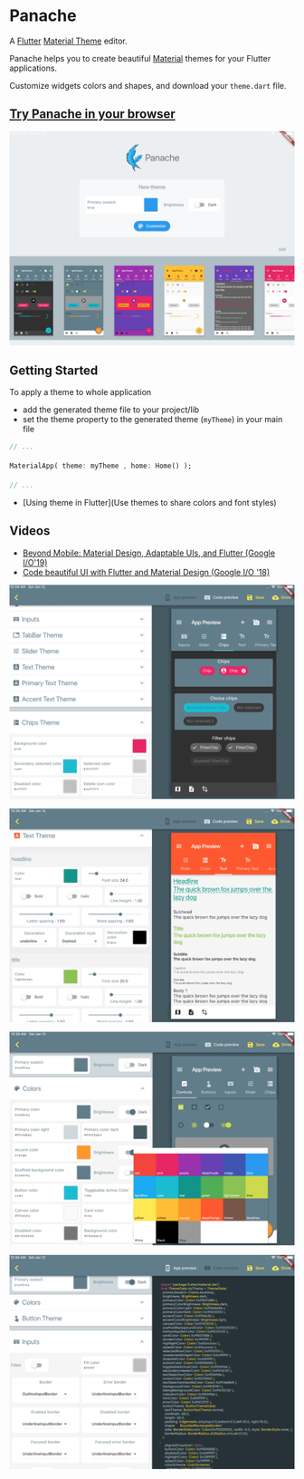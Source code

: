 # Panache

A [Flutter](https://flutter.io) [Material Theme](https://docs.flutter.io/flutter/material/ThemeData-class.html) editor. 

Panache helps you to create beautiful [Material](http://material.io) themes for your Flutter applications.

Customize widgets colors and shapes, and download your `theme.dart` file.

## [Try Panache in your browser](https://rxlabz.github.io/panache)

![home](docs/assets/home.png)

## Getting Started

To apply a theme to whole application 
- add the generated theme file to your project/lib 
- set the theme property to the generated theme (`myTheme`) in your main file

```dart
// ...

MaterialApp( theme: myTheme , home: Home() );

// ...
```
 
- [Using theme in Flutter](Use themes to share colors and font styles)

## Videos

- [Beyond Mobile: Material Design, Adaptable UIs, and Flutter (Google I/O'19)](https://www.youtube.com/watch?v=YSULAJf6R6M)
- [Code beautiful UI with Flutter and Material Design (Google I/O '18)](https://www.youtube.com/watch?v=hA0hrpR-o8U)

![screenshot](docs/assets/screenshot.png)

![screenshot2](docs/assets/screenshot2.png)

![screenshot3](docs/assets/screenshot3.png)

![screenshot4](docs/assets/screenshot4.png)

